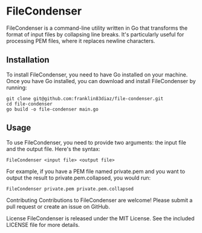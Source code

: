 # FileCondenser
FileCondenser is a command-line utility written in Go that transforms the format of input files by collapsing line breaks. It's particularly useful for processing PEM files, where it replaces newline characters.

## Installation
To install FileCondenser, you need to have Go installed on your machine. Once you have Go installed, you can download and install FileCondenser by running:

```
git clone git@github.com:franklin83diaz/file-condenser.git
cd file-condenser
go build -o file-condenser main.go
```

## Usage
To use FileCondenser, you need to provide two arguments: the input file and the output file. Here's the syntax:

```
FileCondenser <input file> <output file>
```
For example, if you have a PEM file named private.pem and you want to output the result to private.pem.collapsed, you would run:
```
FileCondenser private.pem private.pem.collapsed

```



Contributing
Contributions to FileCondenser are welcome! Please submit a pull request or create an issue on GitHub.

License
FileCondenser is released under the MIT License. See the included LICENSE file for more details.